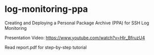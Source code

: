 # log-monitoring-ppa
Creating and Deploying a Personal Package Archive (PPA) for SSH Log Monitoring

Presentation Video: https://www.youtube.com/watch?v=Hlr_BfruzU4

Read report.pdf for step-by-step tutorial
